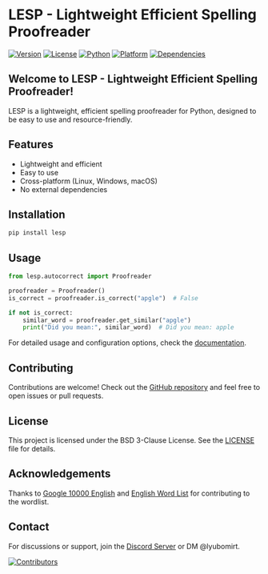 # LESP - Lightweight Efficient Spelling Proofreader

[![Version](https://img.shields.io/badge/Version-1.0.0-gold.svg)](https://pypi.org/project/lesp/)
[![License](https://img.shields.io/badge/License-BSD%203--Clause-blue.svg)](https://opensource.org/licenses/BSD-3-Clause)
[![Python](https://img.shields.io/badge/Python-3.6+-green.svg)](https://www.python.org/downloads/)
[![Platform](https://img.shields.io/badge/Platform-Linux%20%7C%20Windows%20%7C%20macOS-lightgrey.svg)](https://github.com/LyubomirT/lesp)
[![Dependencies](https://img.shields.io/badge/Dependencies-none-red.svg)](https://github.com/LyubomirT/lesp)

## Welcome to LESP - Lightweight Efficient Spelling Proofreader!

LESP is a lightweight, efficient spelling proofreader for Python, designed to be easy to use and resource-friendly.

## Features

- Lightweight and efficient
- Easy to use
- Cross-platform (Linux, Windows, macOS)
- No external dependencies

## Installation

```bash
pip install lesp
```

## Usage

```python
from lesp.autocorrect import Proofreader

proofreader = Proofreader()
is_correct = proofreader.is_correct("apgle")  # False

if not is_correct:
    similar_word = proofreader.get_similar("apgle")
    print("Did you mean:", similar_word)  # Did you mean: apple
```

For detailed usage and configuration options, check the [documentation](https://lesp.gitbook.io/lesp).

## Contributing

Contributions are welcome! Check out the [GitHub repository](https://github.com/LyubomirT/lesp) and feel free to open issues or pull requests.

## License

This project is licensed under the BSD 3-Clause License. See the [LICENSE](https://github.com/LyubomirT/lesp/blob/main/LICENSE) file for details.

## Acknowledgements

Thanks to [Google 10000 English](https://github.com/first20hours/google-10000-english) and [English Word List](https://github.com/dwyl/english-words) for contributing to the wordlist.

## Contact

For discussions or support, join the [Discord Server](https://discord.gg/XkjPDcSfNz) or DM @lyubomirt.

[![Contributors](https://contrib.rocks/image?repo=lyubomirt/lesp)](https://github.com/lyubomirt/lesp/graphs/contributors)